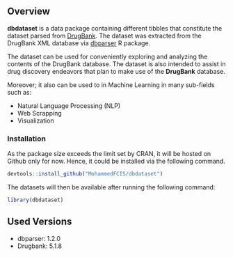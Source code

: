 
<!-- README.md is generated from README.Rmd. Please edit that file -->

## Overview

**dbdataset** is a data package containing different tibbles that
constitute the dataset parsed from [DrugBank](https://www.drugbank.ca).
The dataset was extracted from the DrugBank XML database via
[dbparser](https://dainanahan.github.io/dbparser/) R package.

The dataset can be used for conveniently exploring and analyzing the
contents of the DrugBank database. The dataset is also intended to
assist in drug discovery endeavors that plan to make use of the
**DrugBank** database.

Moreover; it also can be used to in Machine Learning in many sub-fields
such as:

-   Natural Language Processing (NLP)
-   Web Scrapping
-   Visualization

### Installation

As the package size exceeds the limit set by CRAN, it will be hosted on
Github only for now. Hence, it could be installed via the following
command.

``` r
devtools::install_github("MohammedFCIS/dbdataset")
```

The datasets will then be available after running the following command:

``` r
library(dbdataset)
```

## Used Versions

-   dbparser: 1.2.0
-   Drugbank: 5.1.8
